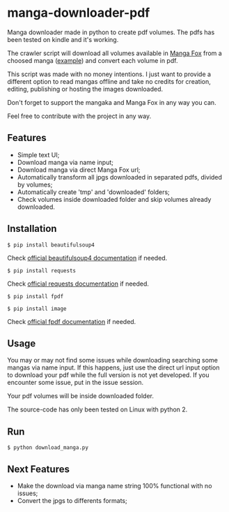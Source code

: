 # manga-downloader-pdf

Manga downloader made in python to create pdf volumes. The pdfs has been tested on kindle and it's working.

The crawler script will download all volumes available in [Manga Fox](http://mangafox.me/directory/) from a choosed manga ([example](http://mangafox.me/manga/hunter_x_hunter/)) and convert each volume in pdf.

This script was made with no money intentions. I just want to provide a different option to read mangas offline and take no credits for creation, editing, publishing or hosting the images downloaded.

Don't forget to support the mangaka and Manga Fox in any way you can.

Feel free to contribute with the project in any way.

## Features ##

 * Simple text UI;
 * Download manga via name input;
 * Download manga via direct Manga Fox url;
 * Automatically transform all jpgs downloaded in separated pdfs, divided by volumes;
 * Automatically create 'tmp' and 'downloaded' folders;
 * Check volumes inside downloaded folder and skip volumes already downloaded.
 
## Installation ##

`$ pip install beautifulsoup4`

Check [official beautifulsoup4 documentation](https://www.crummy.com/software/BeautifulSoup/bs4/doc/) if needed.


`$ pip install requests`

Check [official requests documentation](http://docs.python-requests.org/en/master/) if needed.

`$ pip install fpdf`

`$ pip install image`

Check [official fpdf documentation](https://pyfpdf.readthedocs.io/en/latest/) if needed.


## Usage ##

You may or may not find some issues while downloading searching some mangas via name input. If this happens, just use the direct url input option to download your pdf while the full version is not yet developed. If you encounter some issue, put in the issue session.

Your pdf volumes will be inside downloaded folder.

The source-code has only been tested on Linux with python 2.

## Run ##

`$ python download_manga.py`

## Next Features ## 
 
 * Make the download via manga name string 100% functional with no issues;
 * Convert the jpgs to differents formats;
